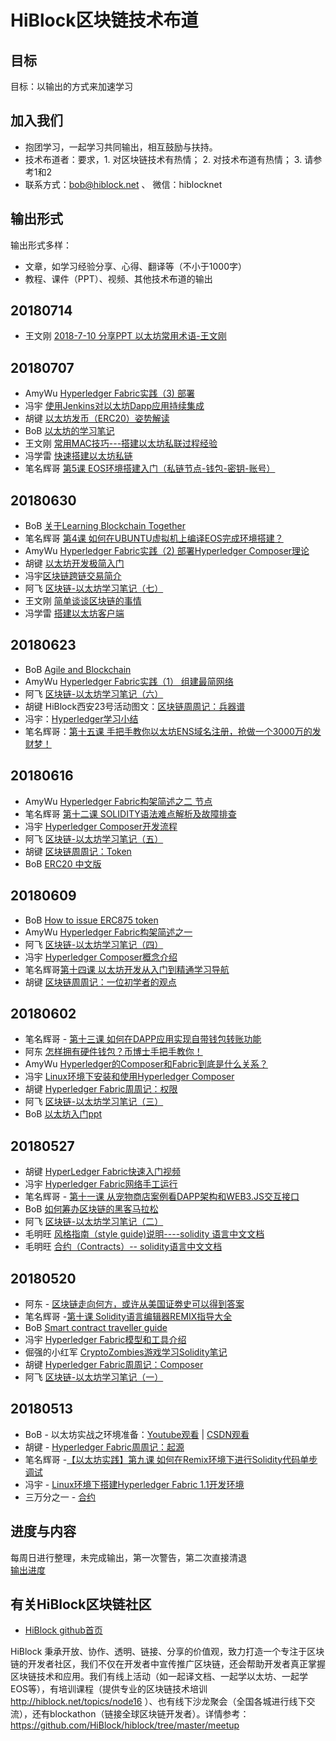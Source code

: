 # HiBlock区块链技术布道

## 目标
目标：以输出的方式来加速学习  

## 加入我们
- 抱团学习，一起学习共同输出，相互鼓励与扶持。
- 技术布道者：要求，1. 对区块链技术有热情； 2. 对技术布道有热情； 3. 请参考1和2  
- 联系方式：bob@hiblock.net  、 微信：hiblocknet  

## 输出形式
输出形式多样：  
- 文章，如学习经验分享、心得、翻译等（不小于1000字）
- 教程、课件（PPT）、视频、其他技术布道的输出

## 20180714
- 王文刚 [2018-7-10 分享PPT 以太坊常用术语-王文刚  ](https://github.com/xifarm/blockchain-learning/blob/develop/2018-7-10%20%E4%BB%A5%E5%A4%AA%E5%9D%8A%E5%B8%B8%E7%94%A8%E6%9C%AF%E8%AF%AD-%E7%8E%8B%E6%96%87%E5%88%9A.pdf)

## 20180707
- AmyWu [Hyperledger Fabric实践（3) 部署](https://www.jianshu.com/p/7181bc275316)
- 冯宇 [使用Jenkins对以太坊Dapp应用持续集成](https://www.jianshu.com/p/1dfcca96bb65)
- 胡键 [以太坊发币（ERC20）姿势解读](https://www.jianshu.com/p/d78353772029)
- BoB [以太坊的学习笔记](https://github.com/etherchina/ethereum)
- 王文刚 [常用MAC技巧---搭建以太坊私联过程经验](https://www.jianshu.com/p/0af88528c114)
- 冯学雷 [快速搭建以太坊私链](https://www.jianshu.com/p/d2d21ff15c89)
- 笔名辉哥 [第5课 EOS环境搭建入门（私链节点-钱包-密钥-账号）](https://www.jianshu.com/p/533f849489b1)

## 20180630
- BoB [关于Learning Blockchain Together](./learning-blockchain-together.md)
- 笔名辉哥 [第4课 如何在UBUNTU虚拟机上编译EOS完成环境搭建？](https://www.jianshu.com/p/55cd194eff7a)
- AmyWu [Hyperledger Fabric实践（2) 部署Hyperledger Composer理论](https://www.jianshu.com/p/4f3c5dbc5f67)
- 胡键 [以太坊开发极简入门](https://www.jianshu.com/p/bec173e6cf73)
- 冯宇[区块链跨链交易简介](https://www.jianshu.com/p/1540de9f370e)
- 阿飞 [区块链-以太坊学习笔记（七）](https://blog.csdn.net/lxfgzm/article/details/80879497)
- 王文刚 [简单谈谈区块链的事情](https://www.jianshu.com/p/c3120d546672)
- 冯学雷 [搭建以太坊客户端](https://www.jianshu.com/p/bf23baf3e358)

## 20180623
- BoB [Agile and Blockchain](./agile-and-blockchain.md)
- AmyWu [Hyperledger Fabric实践（1） 组建最简网络](https://www.jianshu.com/p/1b83cb9d9aa9)
- 阿飞 [区块链-以太坊学习笔记（六）](https://blog.csdn.net/lxfgzm/article/details/80796459)
- 胡键 HiBlock西安23号活动图文：[区块链周周记：兵器谱](https://www.jianshu.com/p/a10052a5bbd4)
- 冯宇：[Hyperledger学习小结](https://www.jianshu.com/p/8294e7f441d1)
- 笔名辉哥：[第十五课 手把手教你以太坊ENS域名注册，抢做一个3000万的发财梦！](https://www.jianshu.com/p/d4b951ff21b1)

## 20180616
- AmyWu [Hyperledger Fabric构架简述之二 节点](https://www.jianshu.com/p/8097a7dde804)
- 笔名辉哥 [第十二课 SOLIDITY语法难点解析及故障排查](https://www.jianshu.com/p/275ed3d7aeb7)
- 冯宇 [Hyperledger Composer开发流程](https://www.jianshu.com/p/43000b5ebd3d)
- 阿飞 [区块链-以太坊学习笔记（五）](https://blog.csdn.net/lxfgzm/article/details/80796382)
- 胡键 [区块链周周记：Token](https://www.jianshu.com/p/1a1c449f848c)
- BoB [ERC20 中文版](https://github.com/bobjiang/EIPs/blob/master/EIPS-CN/eip-20.md)

## 20180609
- BoB [How to issue ERC875 token](https://github.com/HiBlock/non-fungible-token/blob/master/how-to-issue-erc875-token.md)
- AmyWu [Hyperledger Fabric构架简述之一](https://www.jianshu.com/p/d0334265e33e)
- 阿飞 [区块链-以太坊学习笔记（四）](https://blog.csdn.net/lxfgzm/article/details/80646578)
- 冯宇 [Hyperledger Composer概念介绍](https://www.jianshu.com/p/ebb5f25bd3f7)
- 笔名辉哥[第十四课 以太坊开发从入门到精通学习导航](https://www.jianshu.com/p/6851fb958220)
- 胡键 [区块链周周记：一位初学者的观点](https://www.jianshu.com/p/5ffe26dfe369)

## 20180602
- 笔名辉哥 - [第十三课 如何在DAPP应用实现自带钱包转账功能](https://www.jianshu.com/p/139a71c0c497)
- 阿东 [怎样拥有硬件钱包？币博士手把手教你！](https://mp.weixin.qq.com/s/PFJDFqq4xQnhnhriORoisw)
- AmyWu [Hyperledger的Composer和Fabric到底是什么关系？](https://www.jianshu.com/p/15cc600b340f)
- 冯宇 [Linux环境下安装和使用Hyperledger Composer](https://www.jianshu.com/p/f20e3046c2a1)
- 胡键 [Hyperledger Fabric周周记：权限](https://www.jianshu.com/p/c502db96db15)
- 阿飞 [区块链-以太坊学习笔记（三）](https://blog.csdn.net/lxfgzm/article/details/80575346)
- BoB [以太坊入门ppt](https://github.com/HiBlock/blockchain-learning/blob/develop/blockchain2.0-ethereum-introduction.pptx)

## 20180527
- 胡键 [HyperLedger Fabric快速入门视频](https://m.qlchat.com/topic/details?topicId=2000001352286793)
- 冯宇 [Hyperledger Fabric网络手工运行](https://www.jianshu.com/p/9b6265ee6f4a)
- 笔名辉哥 - [第十一课 从宠物商店案例看DAPP架构和WEB3.JS交互接口](https://www.jianshu.com/p/47174718960b)
- BoB [如何筹办区块链的黑客马拉松](./how-to-hold-blockathon.pdf)  
- 阿飞 [区块链-以太坊学习笔记（二）](https://blog.csdn.net/lxfgzm/article/details/80474443)
- 毛明旺 [风格指南（style guide)说明----solidity 语言中文文档](https://mp.weixin.qq.com/s/dL9Q7KGA2QramQG05NSYRQ)
- 毛明旺 [合约（Contracts）-- solidity语言中文文档](https://mp.weixin.qq.com/s/M-4fILUZ3AKcDVbsWiTcmw)

## 20180520
- 阿东 - [区块链走向何方，或许从美国证劵史可以得到答案](https://github.com/cdtakumi/HiBlock-learning/wiki/%E5%8C%BA%E5%9D%97%E9%93%BE%E8%B5%B0%E5%90%91%E4%BD%95%E6%96%B9%EF%BC%8C%E6%88%96%E8%AE%B8%E4%BB%8E%E7%BE%8E%E5%9B%BD%E8%AF%81%E5%8A%B5%E5%8F%B2%E5%8F%AF%E4%BB%A5%E5%BE%97%E5%88%B0%E7%AD%94%E6%A1%88)
- 笔名辉哥 -[第十课 Solidity语言编辑器REMIX指导大全](https://www.jianshu.com/p/2110ed61d2cc)
- BoB [Smart contract traveller guide](./smart-contract-traveller-guides.md)
- 冯宇 [Hyperledger Fabric模型和工具介绍](https://www.jianshu.com/p/dbca08046432)
- 倔强的小红军 [CryptoZombies游戏学习Solidity笔记](./CryptoZombies游戏学习Solidity笔记.md)
- 胡键 [Hyperledger Fabric周周记：Composer](https://www.jianshu.com/p/9ff2cca70981)
- 阿飞 [区块链-以太坊学习笔记（一）](https://blog.csdn.net/lxfgzm/article/details/80399755)
## 20180513
- BoB - 以太坊实战之环境准备：[Youtube观看](https://www.youtube.com/playlist?list=PLnP6dU8KobC-QzHcbHFWIBmHwoxPqKq9p) | [CSDN观看](https://edu.csdn.net/course/detail/8078)
- 胡键 - [Hyperledger Fabric周周记：起源](https://www.jianshu.com/p/267ac1f2d67d)
- 笔名辉哥 -[【以太坊实践】第九课 如何在Remix环境下进行Solidity代码单步调试](https://www.bihu.com/article/374536)
- 冯宇 - [Linux环境下搭建Hyperledger Fabric 1.1开发环境](https://www.jianshu.com/p/749c16a32097)
- 三万分之一 - [合约](https://github.com/HiBlock/blockchain-learning/blob/master/contracts.rst)

## 进度与内容
每周日进行整理，未完成输出，第一次警告，第二次直接清退  
[输出进度](https://docs.google.com/spreadsheets/d/1192TcjGNVEhPl470y5y2Z3aZ9So0Imzucxbkm5Nxvn0/edit?usp=sharing)  

## 有关HiBlock区块链社区

- [HiBlock github首页](https://github.com/HiBlock) 

HiBlock 秉承开放、协作、透明、链接、分享的价值观，致力打造一个专注于区块链的开发者社区，我们不仅在开发者中宣传推广区块链，还会帮助开发者真正掌握区块链技术和应用。我们有线上活动（如一起译文档、一起学以太坊、一起学EOS等），有培训课程（提供专业的区块链技术培训 http://hiblock.net/topics/node16 ）、也有线下沙龙聚会（全国各城进行线下交流），还有blockathon（链接全球区块链开发者）。详情参考：https://github.com/HiBlock/hiblock/tree/master/meetup 

